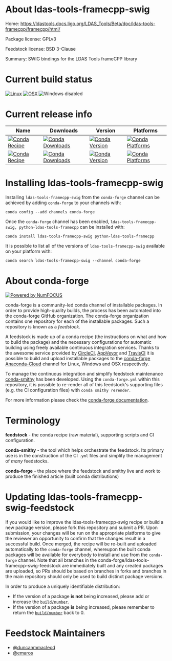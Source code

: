 <!--
# -*- mode: jinja -*-
-->

About ldas-tools-framecpp-swig
==============================

Home: https://ldastools.docs.ligo.org/LDAS_Tools/Beta/doc/ldas-tools-framecpp/framecpp/html/

Package license: GPLv3

Feedstock license: BSD 3-Clause

Summary: SWIG bindings for the LDAS Tools frameCPP library



Current build status
====================

[![Linux](https://img.shields.io/circleci/project/github/conda-forge/ldas-tools-framecpp-swig-feedstock/master.svg?label=Linux)](https://circleci.com/gh/conda-forge/ldas-tools-framecpp-swig-feedstock)
[![OSX](https://img.shields.io/travis/conda-forge/ldas-tools-framecpp-swig-feedstock/master.svg?label=macOS)](https://travis-ci.org/conda-forge/ldas-tools-framecpp-swig-feedstock)
![Windows disabled](https://img.shields.io/badge/Windows-disabled-lightgrey.svg)

Current release info
====================

| Name | Downloads | Version | Platforms |
| --- | --- | --- | --- |
| [![Conda Recipe](https://img.shields.io/badge/recipe-ldas--tools--framecpp--swig-green.svg)](https://anaconda.org/conda-forge/ldas-tools-framecpp-swig) | [![Conda Downloads](https://img.shields.io/conda/dn/conda-forge/ldas-tools-framecpp-swig.svg)](https://anaconda.org/conda-forge/ldas-tools-framecpp-swig) | [![Conda Version](https://img.shields.io/conda/vn/conda-forge/ldas-tools-framecpp-swig.svg)](https://anaconda.org/conda-forge/ldas-tools-framecpp-swig) | [![Conda Platforms](https://img.shields.io/conda/pn/conda-forge/ldas-tools-framecpp-swig.svg)](https://anaconda.org/conda-forge/ldas-tools-framecpp-swig) |
| [![Conda Recipe](https://img.shields.io/badge/recipe-python--ldas--tools--framecpp-green.svg)](https://anaconda.org/conda-forge/python-ldas-tools-framecpp) | [![Conda Downloads](https://img.shields.io/conda/dn/conda-forge/python-ldas-tools-framecpp.svg)](https://anaconda.org/conda-forge/python-ldas-tools-framecpp) | [![Conda Version](https://img.shields.io/conda/vn/conda-forge/python-ldas-tools-framecpp.svg)](https://anaconda.org/conda-forge/python-ldas-tools-framecpp) | [![Conda Platforms](https://img.shields.io/conda/pn/conda-forge/python-ldas-tools-framecpp.svg)](https://anaconda.org/conda-forge/python-ldas-tools-framecpp) |

Installing ldas-tools-framecpp-swig
===================================

Installing `ldas-tools-framecpp-swig` from the `conda-forge` channel can be achieved by adding `conda-forge` to your channels with:

```
conda config --add channels conda-forge
```

Once the `conda-forge` channel has been enabled, `ldas-tools-framecpp-swig, python-ldas-tools-framecpp` can be installed with:

```
conda install ldas-tools-framecpp-swig python-ldas-tools-framecpp
```

It is possible to list all of the versions of `ldas-tools-framecpp-swig` available on your platform with:

```
conda search ldas-tools-framecpp-swig --channel conda-forge
```


About conda-forge
=================

[![Powered by NumFOCUS](https://img.shields.io/badge/powered%20by-NumFOCUS-orange.svg?style=flat&colorA=E1523D&colorB=007D8A)](http://numfocus.org)

conda-forge is a community-led conda channel of installable packages.
In order to provide high-quality builds, the process has been automated into the
conda-forge GitHub organization. The conda-forge organization contains one repository
for each of the installable packages. Such a repository is known as a *feedstock*.

A feedstock is made up of a conda recipe (the instructions on what and how to build
the package) and the necessary configurations for automatic building using freely
available continuous integration services. Thanks to the awesome service provided by
[CircleCI](https://circleci.com/), [AppVeyor](https://www.appveyor.com/)
and [TravisCI](https://travis-ci.org/) it is possible to build and upload installable
packages to the [conda-forge](https://anaconda.org/conda-forge)
[Anaconda-Cloud](https://anaconda.org/) channel for Linux, Windows and OSX respectively.

To manage the continuous integration and simplify feedstock maintenance
[conda-smithy](https://github.com/conda-forge/conda-smithy) has been developed.
Using the ``conda-forge.yml`` within this repository, it is possible to re-render all of
this feedstock's supporting files (e.g. the CI configuration files) with ``conda smithy rerender``.

For more information please check the [conda-forge documentation](https://conda-forge.org/docs/).

Terminology
===========

**feedstock** - the conda recipe (raw material), supporting scripts and CI configuration.

**conda-smithy** - the tool which helps orchestrate the feedstock.
                   Its primary use is in the construction of the CI ``.yml`` files
                   and simplify the management of *many* feedstocks.

**conda-forge** - the place where the feedstock and smithy live and work to
                  produce the finished article (built conda distributions)


Updating ldas-tools-framecpp-swig-feedstock
===========================================

If you would like to improve the ldas-tools-framecpp-swig recipe or build a new
package version, please fork this repository and submit a PR. Upon submission,
your changes will be run on the appropriate platforms to give the reviewer an
opportunity to confirm that the changes result in a successful build. Once
merged, the recipe will be re-built and uploaded automatically to the
`conda-forge` channel, whereupon the built conda packages will be available for
everybody to install and use from the `conda-forge` channel.
Note that all branches in the conda-forge/ldas-tools-framecpp-swig-feedstock are
immediately built and any created packages are uploaded, so PRs should be based
on branches in forks and branches in the main repository should only be used to
build distinct package versions.

In order to produce a uniquely identifiable distribution:
 * If the version of a package **is not** being increased, please add or increase
   the [``build/number``](https://conda.io/docs/user-guide/tasks/build-packages/define-metadata.html#build-number-and-string).
 * If the version of a package **is** being increased, please remember to return
   the [``build/number``](https://conda.io/docs/user-guide/tasks/build-packages/define-metadata.html#build-number-and-string)
   back to 0.

Feedstock Maintainers
=====================

* [@duncanmmacleod](https://github.com/duncanmmacleod/)
* [@emaros](https://github.com/emaros/)

